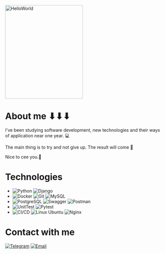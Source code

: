 <img src="https://i.pinimg.com/564x/b6/29/e0/b629e0c49b0a480354587f98f1c2d098.jpg" width="250" height="300" alt="HelloWorld">

# About me ⬇⬇⬇
I've been studying software development, new technologies and their ways of application near one year. 💻

The main thing is to try and not give up. The result will come 💪

Nice to cee you.🕺

# Technologies

* ![Python](https://img.shields.io/badge/Python-3776AB?style=for-the-badge&logo=python&logoColor=white) ![Django](https://img.shields.io/badge/Django-092E20?style=for-the-badge&logo=django&logoColor=white)
* ![Docker](https://img.shields.io/badge/Docker-2496ED?style=for-the-badge&logo=docker&logoColor=white) ![Git](https://img.shields.io/badge/Git-F05032?style=for-the-badge&logo=git&logoColor=white)  ![MySQL](https://img.shields.io/badge/MySQL-4479A1?style=for-the-badge&logo=mysql&logoColor=white)
* ![PostgreSQL](https://img.shields.io/badge/PostgreSQL-4169E1?style=for-the-badge&logo=postgresql&logoColor=white) ![Swagger](https://img.shields.io/badge/Swagger-85EA2D?style=for-the-badge&logo=swagger&logoColor=black) ![Postman](https://img.shields.io/badge/Postman-FF6C37?style=for-the-badge&logo=postman&logoColor=white)
* ![UnitTest](https://img.shields.io/badge/UnitTest-009688?style=for-the-badge&logo=python&logoColor=white) ![Pytest](https://img.shields.io/badge/Pytest-303030?style=for-the-badge&logo=pytest&logoColor=white)
* ![CI/CD](https://img.shields.io/badge/CI/CD-3D3D3D?style=for-the-badge&logo=git&logoColor=white) ![Linux Ubuntu](https://img.shields.io/badge/Linux_Ubuntu-E95420?style=for-the-badge&logo=ubuntu&logoColor=white) ![Nginx](https://img.shields.io/badge/Nginx-009639?style=for-the-badge&logo=nginx&logoColor=white)


# Contact with me
[![Telegram](https://img.shields.io/badge/Telegram-%40MeToMe24-%230077b5?style=for-the-badge&logo=telegram&logoColor=#0088cc)](https://t.me/MeToMe24)
[![Email](https://img.shields.io/badge/Email-%20gagrus84@gmail.com-%230077b5?style=for-the-badge&logo=gmail&logoColor=red)](mailto:gagrus84@gmail.com)
